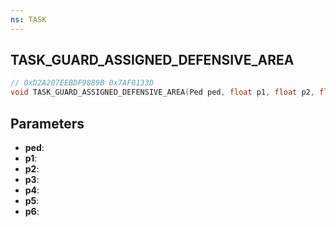 ```yaml
---
ns: TASK
---
```

## TASK_GUARD_ASSIGNED_DEFENSIVE_AREA

```c
// 0xD2A207EEBDF9889B 0x7AF0133D
void TASK_GUARD_ASSIGNED_DEFENSIVE_AREA(Ped ped, float p1, float p2, float p3, float p4, float p5, Any p6);
```

## Parameters
* **ped**:
* **p1**:
* **p2**:
* **p3**:
* **p4**:
* **p5**:
* **p6**:
